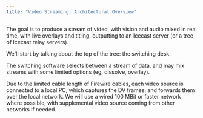 ```yaml
---
title: "Video Streaming: Architectural Overview"
---
```


The goal is to produce a stream of video, with vision and audio mixed in real time, with live overlays and titling, outputting to an Icecast server (or a tree of Icecast relay servers).

We'll start by talking about the top of the tree: the switching desk.

The switching software selects between a stream of data, and may mix streams with some limited options (eg, dissolve, overlay).

Due to the limited cable length of Firewire cables, each video source is connected to a local PC, which captures the DV frames, and forwards them over the local network. We will use a wired 100 MBit or faster network where possible, with supplemental video source coming from other networks if needed.
